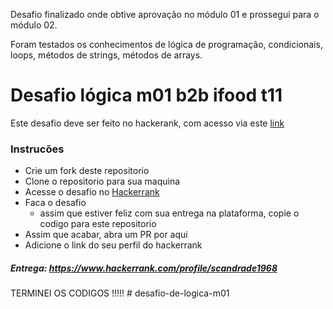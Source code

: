 Desafio finalizado onde obtive aprovação no módulo 01 e prossegui para o módulo 02.

Foram testados os conhecimentos de lógica de programação, condicionais, loops, métodos de strings, métodos de arrays.

# Desafio lógica m01 b2b ifood t11

Este desafio deve ser feito no hackerank, com acesso via este [link](https://www.hackerrank.com/desafio-de-logica-modulo-1-dds-t14)

### Instrucões

- Crie um fork deste repositorio
- Clone o repositorio para sua maquina
- Acesse o desafio no [Hackerrank](https://www.hackerrank.com/desafio-de-logica-modulo-1-dds-t14)
- Faca o desafio
  - assim que estiver feliz com sua entrega na plataforma, copie o codigo para este repositorio
- Assim que acabar, abra um PR por aqui
- Adicione o link do seu perfil do hackerrank

##### Entrega: <https://www.hackerrank.com/profile/scandrade1968>

TERMINEI OS CODIGOS !!!!!
#   d e s a f i o - d e - l o g i c a - m 0 1 

 
 
